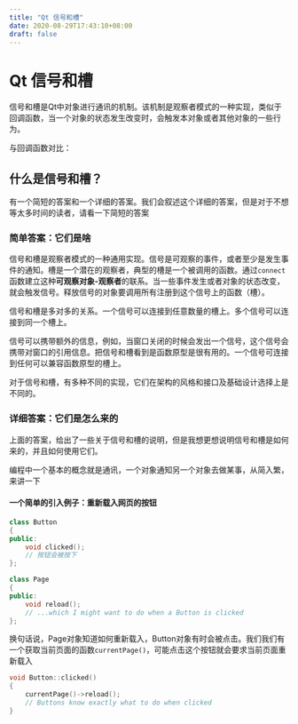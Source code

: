 ```yaml
---
title: "Qt 信号和槽"
date: 2020-08-29T17:43:10+08:00
draft: false
---
```


# Qt 信号和槽

信号和槽是Qt中对象进行通讯的机制。该机制是观察者模式的一种实现，类似于回调函数，当一个对象的状态发生改变时，会触发本对象或者其他对象的一些行为。

与回调函数对比：

## 什么是信号和槽？

有一个简短的答案和一个详细的答案。我们会叙述这个详细的答案，但是对于不想等太多时间的读者，请看一下简短的答案

### 简单答案：它们是啥

信号和槽是观察者模式的一种通用实现。信号是可观察的事件，或者至少是发生事件的通知。槽是一个潜在的观察者，典型的槽是一个被调用的函数。通过`connect`函数建立这种**可观察对象-观察者**的联系。当一些事件发生或者对象的状态改变，就会触发信号。释放信号的对象要调用所有注册到这个信号上的函数（槽）。

信号和槽是多对多的关系。一个信号可以连接到任意数量的槽上。多个信号可以连接到同一个槽上。

信号可以携带额外的信息，例如，当窗口关闭的时候会发出一个信号，这个信号会携带对窗口的引用信息。把信号和槽看到是函数原型是很有用的。一个信号可连接到任何可以兼容函数原型的槽上。

对于信号和槽，有多种不同的实现，它们在架构的风格和接口及基础设计选择上是不同的。

### 详细答案：它们是怎么来的

上面的答案，给出了一些关于信号和槽的说明，但是我想更想说明信号和槽是如何来的，并且如何使用它们。

编程中一个基本的概念就是通讯，一个对象通知另一个对象去做某事，从简入繁，来讲一下

#### 一个简单的引入例子：重新载入网页的按钮

```c++
class Button
{
public:
	void clicked();
	// 按钮会被按下
};

class Page
{
public:
	void reload();
	// ...which I might want to do when a Button is clicked
};
```



换句话说，Page对象知道如何重新载入，Button对象有时会被点击。我们我们有一个获取当前页面的函数`currentPage()`，可能点击这个按钮就会要求当前页面重新载入

```C++
void Button::clicked()
{
	currentPage()->reload();
	// Buttons know exactly what to do when clicked
}
```







